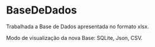 # BaseDeDados

Trabalhada a Base de Dados apresentada no formato xlsx.

Modo de visualização da nova Base: SQLite, Json, CSV.
